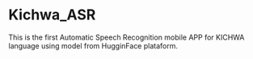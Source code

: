 # Kichwa_ASR
This is the first Automatic Speech Recognition mobile APP for KICHWA language using model from HugginFace plataform.
